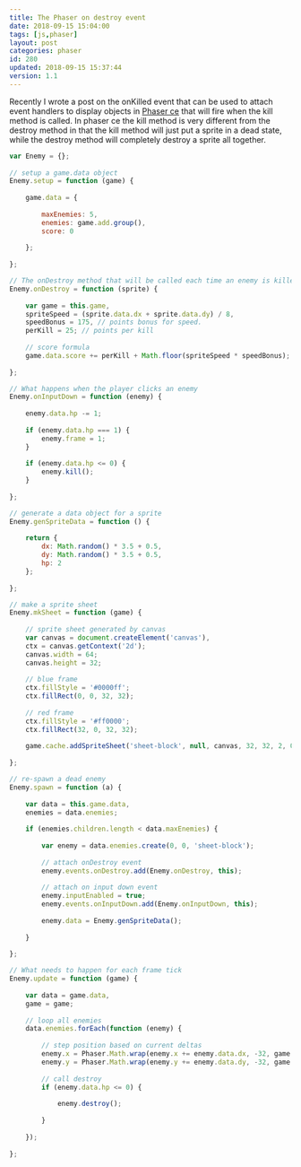 ```yaml
---
title: The Phaser on destroy event
date: 2018-09-15 15:04:00
tags: [js,phaser]
layout: post
categories: phaser
id: 280
updated: 2018-09-15 15:37:44
version: 1.1
---
```


Recently I wrote a post on the onKilled event that can be used to attach event handlers to display objects in [Phaser ce](https://photonstorm.github.io/phaser-ce/) that will fire when the kill method is called. In phaser ce the kill method is very different from the destroy method in that the kill method will just put a sprite in a dead state, while the destroy method will completely destroy a sprite all together.

<!-- more -->


```js
var Enemy = {};
 
// setup a game.data object
Enemy.setup = function (game) {
 
    game.data = {
 
        maxEnemies: 5,
        enemies: game.add.group(),
        score: 0
 
    };
 
};
```

```js
// The onDestroy method that will be called each time an enemy is killed
Enemy.onDestroy = function (sprite) {
 
    var game = this.game,
    spriteSpeed = (sprite.data.dx + sprite.data.dy) / 8,
    speedBonus = 175, // points bonus for speed.
    perKill = 25; // points per kill
 
    // score formula
    game.data.score += perKill + Math.floor(spriteSpeed * speedBonus);
 
};
```

```js
// What happens when the player clicks an enemy
Enemy.onInputDown = function (enemy) {
 
    enemy.data.hp -= 1;
 
    if (enemy.data.hp === 1) {
        enemy.frame = 1;
    }
 
    if (enemy.data.hp <= 0) {
        enemy.kill();
    }
 
};
```

```js
// generate a data object for a sprite
Enemy.genSpriteData = function () {
 
    return {
        dx: Math.random() * 3.5 + 0.5,
        dy: Math.random() * 3.5 + 0.5,
        hp: 2
    };
 
};
```

```js
// make a sprite sheet
Enemy.mkSheet = function (game) {
 
    // sprite sheet generated by canvas
    var canvas = document.createElement('canvas'),
    ctx = canvas.getContext('2d');
    canvas.width = 64;
    canvas.height = 32;
 
    // blue frame
    ctx.fillStyle = '#0000ff';
    ctx.fillRect(0, 0, 32, 32);
 
    // red frame
    ctx.fillStyle = '#ff0000';
    ctx.fillRect(32, 0, 32, 32);
 
    game.cache.addSpriteSheet('sheet-block', null, canvas, 32, 32, 2, 0, 0);
 
};
```

```js
// re-spawn a dead enemy
Enemy.spawn = function (a) {
 
    var data = this.game.data,
    enemies = data.enemies;
 
    if (enemies.children.length < data.maxEnemies) {
 
        var enemy = data.enemies.create(0, 0, 'sheet-block');
 
        // attach onDestroy event
        enemy.events.onDestroy.add(Enemy.onDestroy, this);
 
        // attach on input down event
        enemy.inputEnabled = true;
        enemy.events.onInputDown.add(Enemy.onInputDown, this);
 
        enemy.data = Enemy.genSpriteData();
 
    }
 
};
```

```js
// What needs to happen for each frame tick
Enemy.update = function (game) {
 
    var data = game.data,
    game = game;
 
    // loop all enemies
    data.enemies.forEach(function (enemy) {
 
        // step position based on current deltas
        enemy.x = Phaser.Math.wrap(enemy.x += enemy.data.dx, -32, game.world.width + 32);
        enemy.y = Phaser.Math.wrap(enemy.y += enemy.data.dy, -32, game.world.height + 32);
 
        // call destroy
        if (enemy.data.hp <= 0) {
 
            enemy.destroy();
 
        }
 
    });
 
};
```
